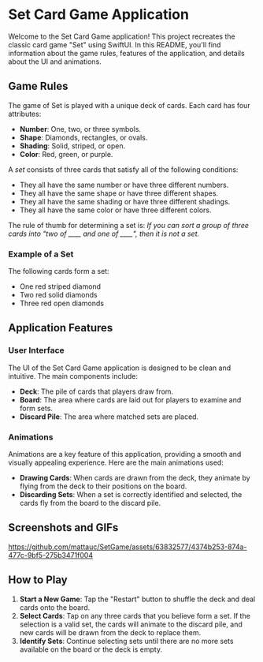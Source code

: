 # Set Card Game Application

Welcome to the Set Card Game application! This project recreates the classic card game "Set" using SwiftUI. In this README, you'll find information about the game rules, features of the application, and details about the UI and animations.

## Game Rules

The game of Set is played with a unique deck of cards. Each card has four attributes:

- **Number**: One, two, or three symbols.
- **Shape**: Diamonds, rectangles, or ovals.
- **Shading**: Solid, striped, or open.
- **Color**: Red, green, or purple.

A *set* consists of three cards that satisfy all of the following conditions:

- They all have the same number or have three different numbers.
- They all have the same shape or have three different shapes.
- They all have the same shading or have three different shadings.
- They all have the same color or have three different colors.

The rule of thumb for determining a set is: *If you can sort a group of three cards into "two of ____ and one of ____", then it is not a set.*

### Example of a Set

The following cards form a set:

- One red striped diamond
- Two red solid diamonds
- Three red open diamonds

## Application Features

### User Interface

The UI of the Set Card Game application is designed to be clean and intuitive. The main components include:

- **Deck**: The pile of cards that players draw from. 
- **Board**: The area where cards are laid out for players to examine and form sets.
- **Discard Pile**: The area where matched sets are placed.

### Animations

Animations are a key feature of this application, providing a smooth and visually appealing experience. Here are the main animations used:

- **Drawing Cards**: When cards are drawn from the deck, they animate by flying from the deck to their positions on the board.
- **Discarding Sets**: When a set is correctly identified and selected, the cards fly from the board to the discard pile.

## Screenshots and GIFs



https://github.com/mattauc/SetGame/assets/63832577/4374b253-874a-477c-9bf5-275b3471f004



## How to Play

1. **Start a New Game**: Tap the "Restart" button to shuffle the deck and deal cards onto the board.
2. **Select Cards**: Tap on any three cards that you believe form a set. If the selection is a valid set, the cards will animate to the discard pile, and new cards will be drawn from the deck to replace them.
3. **Identify Sets**: Continue selecting sets until there are no more sets available on the board or the deck is empty.
